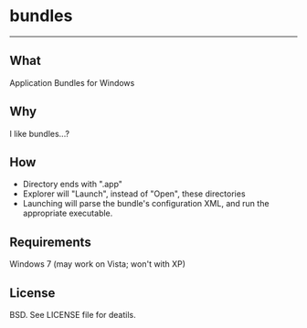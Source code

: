 bundles
=======
********************************************************************************************

What
-------------
Application Bundles for Windows

Why
-------------
I like bundles...?

How
-------------
* Directory ends with ".app"
* Explorer will "Launch", instead of "Open", these directories
* Launching will parse the bundle's configuration XML, and run the appropriate executable.

Requirements
-------------
Windows 7 (may work on Vista; won't with XP)

License
-------------
BSD. See LICENSE file for deatils.
